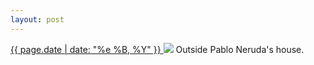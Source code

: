 ```yaml
---
layout: post
---
```


<p>
  <a href="/112">
    <time>{{ page.date | date: "%e %B, %Y" }}</time>
  </a>
  <a href="/112"><img src="{{ site.assets_url }}/112.jpg"/></a>
  <span>Outside Pablo Neruda's house.</span>
</p>
